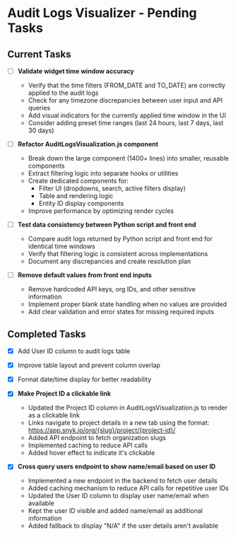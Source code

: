 # Audit Logs Visualizer - Pending Tasks

## Current Tasks

- [ ] **Validate widget time window accuracy**
  - Verify that the time filters (FROM_DATE and TO_DATE) are correctly applied to the audit logs
  - Check for any timezone discrepancies between user input and API queries
  - Add visual indicators for the currently applied time window in the UI
  - Consider adding preset time ranges (last 24 hours, last 7 days, last 30 days)

- [ ] **Refactor AuditLogsVisualization.js component**
  - Break down the large component (1400+ lines) into smaller, reusable components
  - Extract filtering logic into separate hooks or utilities
  - Create dedicated components for:
    - Filter UI (dropdowns, search, active filters display)
    - Table and rendering logic
    - Entity ID display components
  - Improve performance by optimizing render cycles

- [ ] **Test data consistency between Python script and front end**
  - Compare audit logs returned by Python script and front end for identical time windows
  - Verify that filtering logic is consistent across implementations
  - Document any discrepancies and create resolution plan

- [ ] **Remove default values from front end inputs**
  - Remove hardcoded API keys, org IDs, and other sensitive information
  - Implement proper blank state handling when no values are provided
  - Add clear validation and error states for missing required inputs

## Completed Tasks

- [x] Add User ID column to audit logs table
- [x] Improve table layout and prevent column overlap
- [x] Format date/time display for better readability
- [x] **Make Project ID a clickable link**
  - Updated the Project ID column in AuditLogsVisualization.js to render as a clickable link
  - Links navigate to project details in a new tab using the format: https://app.snyk.io/org/{slug}/project/{project-id}/
  - Added API endpoint to fetch organization slugs
  - Implemented caching to reduce API calls
  - Added hover effect to indicate it's clickable
  
- [x] **Cross query users endpoint to show name/email based on user ID**
  - Implemented a new endpoint in the backend to fetch user details
  - Added caching mechanism to reduce API calls for repetitive user IDs
  - Updated the User ID column to display user name/email when available
  - Kept the user ID visible and added name/email as additional information
  - Added fallback to display "N/A" if the user details aren't available 